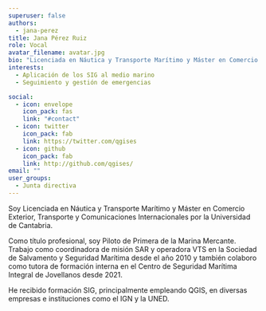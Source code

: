 ```yaml
---
superuser: false
authors:
  - jana-perez
title: Jana Pérez Ruiz
role: Vocal
avatar_filename: avatar.jpg
bio: "Licenciada en Náutica y Transporte Marítimo y Máster en Comercio Exterior, Transporte y Comunicaciones Internacionales"
interests:
  - Aplicación de los SIG al medio marino
  - Seguimiento y gestión de emergencias

social:
  - icon: envelope
    icon_pack: fas
    link: "#contact"
  - icon: twitter
    icon_pack: fab
    link: https://twitter.com/qgises
  - icon: github
    icon_pack: fab
    link: http://github.com/qgises/
email: ""
user_groups:
  - Junta directiva
---
```


Soy Licenciada en Náutica y Transporte Marítimo y Máster en Comercio Exterior, Transporte y Comunicaciones Internacionales por la Universidad de Cantabria.

Como título profesional, soy Piloto de Primera de la Marina Mercante. Trabajo como coordinadora de misión SAR y operadora VTS en la Sociedad de Salvamento y Seguridad Marítima desde el año 2010 y también colaboro como tutora de formación interna en el Centro de Seguridad Marítima Integral de Jovellanos desde 2021.

He recibido formación SIG, principalmente empleando QGIS, en diversas empresas e instituciones como el IGN y la UNED.